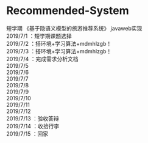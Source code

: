 # Recommended-System
短学期  《基于隐语义模型的旅游推荐系统》 javaweb实现  
2019/7/1   ：短学期课题选择  
2019/7/2   ：搭环境+学习算法+mdmhlzgb！  
2019/7/3   ：搭环境+学习算法+mdmhlzgb！  
2019/7/4   ：完成需求分析文档  
2019/7/5  
2019/7/6  
2019/7/7  
2019/7/8  
2019/7/9  
2019/7/10  
2019/7/11  
2019/7/12  
2019/7/13   ：验收答辩  
2019/7/14   ：收拾行李  
2019/7/15   ：回家
